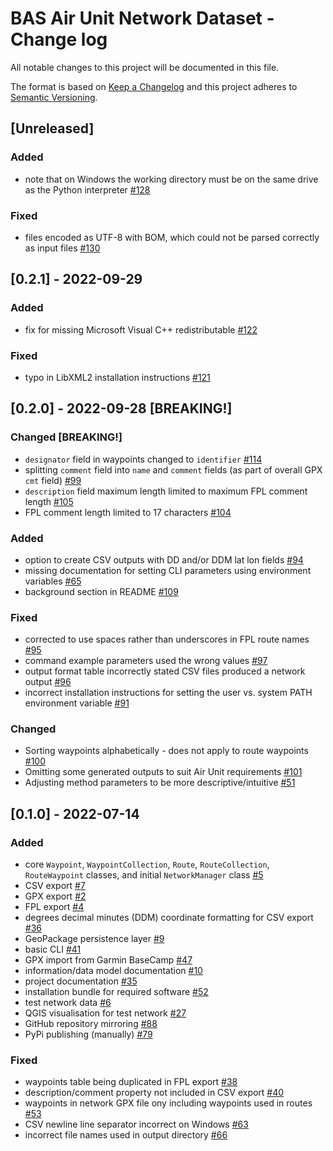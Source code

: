 # BAS Air Unit Network Dataset - Change log

All notable changes to this project will be documented in this file.

The format is based on [Keep a Changelog](http://keepachangelog.com/en/1.0.0/)
and this project adheres to [Semantic Versioning](http://semver.org/spec/v2.0.0.html).

## [Unreleased]

### Added

* note that on Windows the working directory must be on the same drive as the Python interpreter
  [#128](https://gitlab.data.bas.ac.uk/MAGIC/air-unit-network-dataset/-/issues/121)

### Fixed

* files encoded as UTF-8 with BOM, which could not be parsed correctly as input files
  [#130](https://gitlab.data.bas.ac.uk/MAGIC/air-unit-network-dataset/-/issues/130)

## [0.2.1] - 2022-09-29

### Added

* fix for missing Microsoft Visual C++ redistributable
  [#122](https://gitlab.data.bas.ac.uk/MAGIC/air-unit-network-dataset/-/issues/122)

### Fixed

* typo in LibXML2 installation instructions
  [#121](https://gitlab.data.bas.ac.uk/MAGIC/air-unit-network-dataset/-/issues/121)

## [0.2.0] - 2022-09-28 [BREAKING!]

### Changed [BREAKING!]

* `designator` field in waypoints changed to `identifier`
  [#114](https://gitlab.data.bas.ac.uk/MAGIC/air-unit-network-dataset/-/issues/114)
* splitting `comment` field into `name` and `comment` fields (as part of overall GPX `cmt` field)
  [#99](https://gitlab.data.bas.ac.uk/MAGIC/air-unit-network-dataset/-/issues/99)
* `description` field maximum length limited to maximum FPL comment length
  [#105](https://gitlab.data.bas.ac.uk/MAGIC/air-unit-network-dataset/-/issues/105)
* FPL comment length limited to 17 characters
  [#104](https://gitlab.data.bas.ac.uk/MAGIC/air-unit-network-dataset/-/issues/104)

### Added

* option to create CSV outputs with DD and/or DDM lat lon fields
  [#94](https://gitlab.data.bas.ac.uk/MAGIC/air-unit-network-dataset/-/issues/94)
* missing documentation for setting CLI parameters using environment variables
  [#65](https://gitlab.data.bas.ac.uk/MAGIC/air-unit-network-dataset/-/issues/65)
* background section in README
  [#109](https://gitlab.data.bas.ac.uk/MAGIC/air-unit-network-dataset/-/issues/109)

### Fixed

* corrected to use spaces rather than underscores in FPL route names
  [#95](https://gitlab.data.bas.ac.uk/MAGIC/air-unit-network-dataset/-/issues/95)
* command example parameters used the wrong values
  [#97](https://gitlab.data.bas.ac.uk/MAGIC/air-unit-network-dataset/-/issues/97)
* output format table incorrectly stated CSV files produced a network output
  [#96](https://gitlab.data.bas.ac.uk/MAGIC/air-unit-network-dataset/-/issues/96)
* incorrect installation instructions for setting the user vs. system PATH environment variable
  [#91](https://gitlab.data.bas.ac.uk/MAGIC/air-unit-network-dataset/-/issues/91)

### Changed

* Sorting waypoints alphabetically - does not apply to route waypoints
  [#100](https://gitlab.data.bas.ac.uk/MAGIC/air-unit-network-dataset/-/issues/100)
* Omitting some generated outputs to suit Air Unit requirements
  [#101](https://gitlab.data.bas.ac.uk/MAGIC/air-unit-network-dataset/-/issues/101)
* Adjusting method parameters to be more descriptive/intuitive
  [#51](https://gitlab.data.bas.ac.uk/MAGIC/air-unit-network-dataset/-/issues/51)

## [0.1.0] - 2022-07-14

### Added

* core `Waypoint`, `WaypointCollection`, `Route`, `RouteCollection`, `RouteWaypoint` classes, and initial 
  `NetworkManager` class
  [#5](https://gitlab.data.bas.ac.uk/MAGIC/air-unit-network-dataset/-/issues/5)
* CSV export
  [#7](https://gitlab.data.bas.ac.uk/MAGIC/air-unit-network-dataset/-/issues/7)
* GPX export
  [#2](https://gitlab.data.bas.ac.uk/MAGIC/air-unit-network-dataset/-/issues/2)
* FPL export
  [#4](https://gitlab.data.bas.ac.uk/MAGIC/air-unit-network-dataset/-/issues/4)
* degrees decimal minutes (DDM) coordinate formatting for CSV export
  [#36](https://gitlab.data.bas.ac.uk/MAGIC/air-unit-network-dataset/-/issues/36)
* GeoPackage persistence layer
  [#9](https://gitlab.data.bas.ac.uk/MAGIC/air-unit-network-dataset/-/issues/9)
* basic CLI
  [#41](https://gitlab.data.bas.ac.uk/MAGIC/air-unit-network-dataset/-/issues/41)
* GPX import from Garmin BaseCamp
  [#47](https://gitlab.data.bas.ac.uk/MAGIC/air-unit-network-dataset/-/issues/47)
* information/data model documentation
  [#10](https://gitlab.data.bas.ac.uk/MAGIC/air-unit-network-dataset/-/issues/11)
* project documentation
  [#35](https://gitlab.data.bas.ac.uk/MAGIC/air-unit-network-dataset/-/issues/35)
* installation bundle for required software
  [#52](https://gitlab.data.bas.ac.uk/MAGIC/air-unit-network-dataset/-/issues/52)
* test network data
  [#6](https://gitlab.data.bas.ac.uk/MAGIC/air-unit-network-dataset/-/issues/6)
* QGIS visualisation for test network
  [#27](https://gitlab.data.bas.ac.uk/MAGIC/air-unit-network-dataset/-/issues/27)
* GitHub repository mirroring
  [#88](https://gitlab.data.bas.ac.uk/MAGIC/air-unit-network-dataset/-/issues/88)
* PyPi publishing (manually)
  [#79](https://gitlab.data.bas.ac.uk/MAGIC/air-unit-network-dataset/-/issues/79)

### Fixed

* waypoints table being duplicated in FPL export
  [#38](https://gitlab.data.bas.ac.uk/MAGIC/air-unit-network-dataset/-/issues/38)
* description/comment property not included in CSV export
  [#40](https://gitlab.data.bas.ac.uk/MAGIC/air-unit-network-dataset/-/issues/40)
* waypoints in network GPX file ony including waypoints used in routes
  [#53](https://gitlab.data.bas.ac.uk/MAGIC/air-unit-network-dataset/-/issues/53)
* CSV newline line separator incorrect on Windows
  [#63](https://gitlab.data.bas.ac.uk/MAGIC/air-unit-network-dataset/-/issues/63)
* incorrect file names used in output directory
  [#66](https://gitlab.data.bas.ac.uk/MAGIC/air-unit-network-dataset/-/issues/66)
